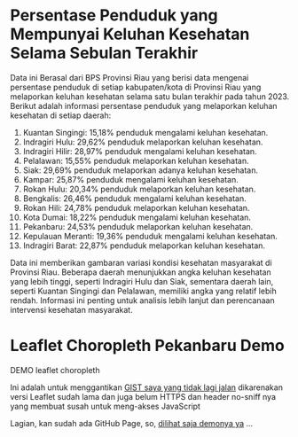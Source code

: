 # Persentase Penduduk yang Mempunyai Keluhan Kesehatan Selama Sebulan Terakhir
Data  ini Berasal dari BPS Provinsi Riau yang berisi data mengenai persentase penduduk di setiap kabupaten/kota di Provinsi Riau yang melaporkan keluhan kesehatan selama satu bulan terakhir pada tahun 2023.
Berikut adalah informasi persentase penduduk yang melaporkan keluhan kesehatan di setiap daerah:

1. Kuantan Singingi: 15,18% penduduk mengalami keluhan kesehatan.  
2. Indragiri Hulu: 29,62% penduduk melaporkan keluhan kesehatan.  
3. Indragiri Hilir: 28,97% penduduk mengalami keluhan kesehatan.  
4. Pelalawan: 15,55% penduduk melaporkan keluhan kesehatan.  
5. Siak: 29,69% penduduk melaporkan adanya keluhan kesehatan.  
6. Kampar: 25,87% penduduk mengalami keluhan kesehatan.  
7. Rokan Hulu: 20,34% penduduk melaporkan keluhan kesehatan.  
8. Bengkalis: 26,46% penduduk mengalami keluhan kesehatan.  
9. Rokan Hili: 24,78% penduduk melaporkan keluhan kesehatan.  
10. Kota Dumai: 18,22% penduduk mengalami keluhan kesehatan.  
11. Pekanbaru: 24,53% penduduk melaporkan keluhan kesehatan.  
12. Kepulauan Meranti: 19,36% penduduk mengalami keluhan kesehatan.  
13. Indragiri Barat: 22,87% penduduk melaporkan keluhan kesehatan.  

Data ini memberikan gambaran variasi kondisi kesehatan masyarakat di Provinsi Riau. Beberapa daerah menunjukkan angka keluhan kesehatan yang lebih tinggi, seperti Indragiri Hulu dan Siak, sementara daerah lain, seperti Kuantan Singingi dan Pelalawan, memiliki angka yang relatif lebih rendah. Informasi ini penting untuk analisis lebih lanjut dan perencanaan intervensi kesehatan masyarakat.



# Leaflet Choropleth Pekanbaru Demo
 DEMO leaflet choropleth

Ini adalah untuk menggantikan [GIST saya yang tidak lagi jalan](https://gist.github.com/kampar/e63b913c22b178ea7e40) dikarenakan versi Leaflet sudah lama dan juga belum HTTPS dan header no-sniff nya yang membuat susah untuk meng-akses JavaScript

Lagian, kan sudah ada GitHub Page, 
so, [dilihat saja demonya ya](https://kampar.github.io/Leaflet-Choropleth-Pekanbaru-Demo/) ...
